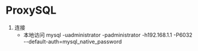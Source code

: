 # ProxySQL

1. 连接
	- 本地访问
		mysql -uadministrator -padministrator -h192.168.1.1 -P6032 --default-auth=mysql_native_password